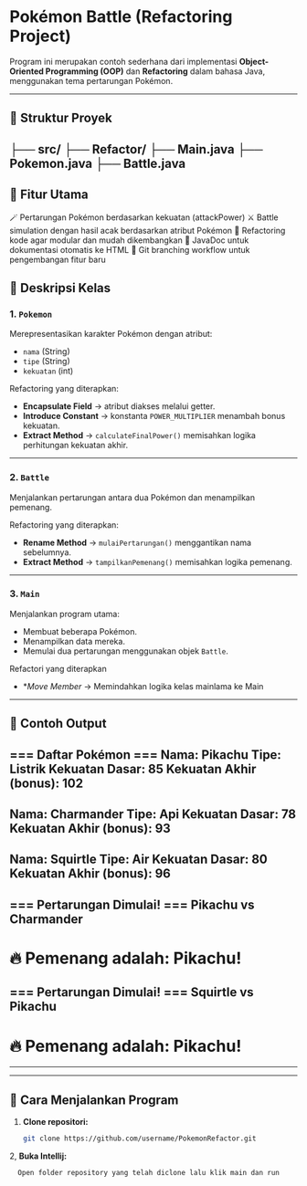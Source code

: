 # Pokémon Battle (Refactoring Project)

Program ini merupakan contoh sederhana dari implementasi **Object-Oriented Programming (OOP)** dan **Refactoring** dalam bahasa Java, menggunakan tema pertarungan Pokémon.

---

## 🧱 Struktur Proyek
├── src/
    ├── Refactor/
        ├── Main.java
        ├── Pokemon.java
        ├── Battle.java
---
## 🧠 Fitur Utama

🪄 Pertarungan Pokémon berdasarkan kekuatan (attackPower)
⚔️ Battle simulation dengan hasil acak berdasarkan atribut Pokémon
🧱 Refactoring kode agar modular dan mudah dikembangkan
🧾 JavaDoc untuk dokumentasi otomatis ke HTML
🌿 Git branching workflow untuk pengembangan fitur baru

## 🧩 Deskripsi Kelas

### 1. `Pokemon`
Merepresentasikan karakter Pokémon dengan atribut:
- `nama` (String)
- `tipe` (String)
- `kekuatan` (int)

Refactoring yang diterapkan:
- **Encapsulate Field** → atribut diakses melalui getter.
- **Introduce Constant** → konstanta `POWER_MULTIPLIER` menambah bonus kekuatan.
- **Extract Method** → `calculateFinalPower()` memisahkan logika perhitungan kekuatan akhir.

---

### 2. `Battle`
Menjalankan pertarungan antara dua Pokémon dan menampilkan pemenang.

Refactoring yang diterapkan:
- **Rename Method** → `mulaiPertarungan()` menggantikan nama sebelumnya.
- **Extract Method** → `tampilkanPemenang()` memisahkan logika pemenang.

---

### 3. `Main`
Menjalankan program utama:
- Membuat beberapa Pokémon.
- Menampilkan data mereka.
- Memulai dua pertarungan menggunakan objek `Battle`.

Refactori yang diterapkan
- **Move Member* → Memindahkan logika kelas mainlama ke Main

---

## 🧠 Contoh Output

=== Daftar Pokémon ===
Nama: Pikachu
Tipe: Listrik
Kekuatan Dasar: 85
Kekuatan Akhir (bonus): 102
---------------------------
Nama: Charmander
Tipe: Api
Kekuatan Dasar: 78
Kekuatan Akhir (bonus): 93
---------------------------
Nama: Squirtle
Tipe: Air
Kekuatan Dasar: 80
Kekuatan Akhir (bonus): 96
---------------------------

=== Pertarungan Dimulai! ===
Pikachu vs Charmander
-----------------------------
🔥 Pemenang adalah: Pikachu!
=============================


=== Pertarungan Dimulai! ===
Squirtle vs Pikachu
-----------------------------
🔥 Pemenang adalah: Pikachu!
=============================


---


---

## 🚀 Cara Menjalankan Program

1. **Clone repositori:**
   ```bash
   git clone https://github.com/username/PokemonRefactor.git
2, **Buka Intellij:**
 ```bash
   Open folder repository yang telah diclone lalu klik main dan run
